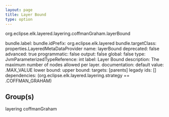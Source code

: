```yaml
---
layout: page
title: Layer Bound
type: option
---
```

org.eclipse.elk.layered.layering.coffmanGraham.layerBound

bundle.label: 
bundle.idPrefix: org.eclipse.elk.layered
bundle.targetClass: properties.LayeredMetaDataProvider
name: layerBound
deprecated: false
advanced: true
programmatic: false
output: false
global: false
type: JvmParameterizedTypeReference: int
label: Layer Bound
description: The maximum number of nodes allowed per layer.
documentation: 
default value: <XFeatureCallImplCustom>.MAX_VALUE
lower bound: 
upper bound: 
targets: [parents]
legady ids: []
dependencies: (org.eclipse.elk.layered.layering.strategy == <XFeatureCallImplCustom>.COFFMAN_GRAHAM)

## Group(s)
layering coffmanGraham 

